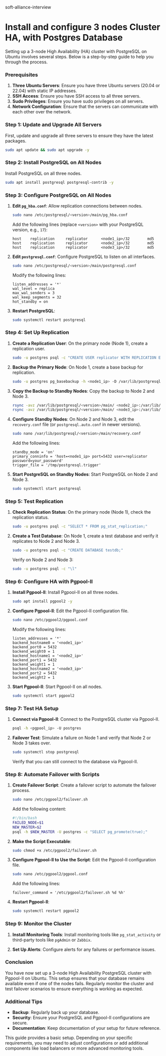 soft-alliance-interview

# Install and configure 3 nodes Cluster HA, with Postgres Database

Setting up a 3-node High Availability (HA) cluster with PostgreSQL on Ubuntu involves several steps. Below is a step-by-step guide to help you through the process.

### Prerequisites
1. **Three Ubuntu Servers**: Ensure you have three Ubuntu servers (20.04 or 22.04) with static IP addresses.
2. **SSH Access**: Ensure you have SSH access to all three servers.
3. **Sudo Privileges**: Ensure you have sudo privileges on all servers.
4. **Network Configuration**: Ensure that the servers can communicate with each other over the network.

### Step 1: Update and Upgrade All Servers
First, update and upgrade all three servers to ensure they have the latest packages.

```bash
sudo apt update && sudo apt upgrade -y
```

### Step 2: Install PostgreSQL on All Nodes
Install PostgreSQL on all three nodes.

```bash
sudo apt install postgresql postgresql-contrib -y
```

### Step 3: Configure PostgreSQL on All Nodes
1. **Edit `pg_hba.conf`**: Allow replication connections between nodes.

   ```bash
   sudo nano /etc/postgresql/<version>/main/pg_hba.conf
   ```

   Add the following lines (replace `<version>` with your PostgreSQL version, e.g., `17`):

   ```plaintext
   host    replication     replicator      <node1_ip>/32        md5
   host    replication     replicator      <node2_ip>/32        md5
   host    replication     replicator      <node3_ip>/32        md5
   ```

2. **Edit `postgresql.conf`**: Configure PostgreSQL to listen on all interfaces.

   ```bash
   sudo nano /etc/postgresql/<version>/main/postgresql.conf
   ```

   Modify the following lines:

   ```plaintext
   listen_addresses = '*'
   wal_level = replica
   max_wal_senders = 3
   wal_keep_segments = 32
   hot_standby = on
   ```

3. **Restart PostgreSQL**:

   ```bash
   sudo systemctl restart postgresql
   ```

### Step 4: Set Up Replication
1. **Create a Replication User**: On the primary node (Node 1), create a replication user.

   ```bash
   sudo -u postgres psql -c "CREATE USER replicator WITH REPLICATION ENCRYPTED PASSWORD 'your_password';"
   ```

2. **Backup the Primary Node**: On Node 1, create a base backup for replication.

   ```bash
   sudo -u postgres pg_basebackup -h <node1_ip> -D /var/lib/postgresql/<version>/main/ -U replicator -P -v -R -X stream -C -S standby1
   ```

3. **Copy the Backup to Standby Nodes**: Copy the backup to Node 2 and Node 3.

   ```bash
   rsync -avz /var/lib/postgresql/<version>/main/ <node2_ip>:/var/lib/postgresql/<version>/main/
   rsync -avz /var/lib/postgresql/<version>/main/ <node3_ip>:/var/lib/postgresql/<version>/main/
   ```

4. **Configure Standby Nodes**: On Node 2 and Node 3, edit the `recovery.conf` file (or `postgresql.auto.conf` in newer versions).

   ```bash
   sudo nano /var/lib/postgresql/<version>/main/recovery.conf
   ```

   Add the following lines:

   ```plaintext
   standby_mode = 'on'
   primary_conninfo = 'host=<node1_ip> port=5432 user=replicator password=your_password'
   trigger_file = '/tmp/postgresql.trigger'
   ```

5. **Start PostgreSQL on Standby Nodes**: Start PostgreSQL on Node 2 and Node 3.

   ```bash
   sudo systemctl start postgresql
   ```

### Step 5: Test Replication
1. **Check Replication Status**: On the primary node (Node 1), check the replication status.

   ```bash
   sudo -u postgres psql -c "SELECT * FROM pg_stat_replication;"
   ```

2. **Create a Test Database**: On Node 1, create a test database and verify it replicates to Node 2 and Node 3.

   ```bash
   sudo -u postgres psql -c "CREATE DATABASE testdb;"
   ```

   Verify on Node 2 and Node 3:

   ```bash
   sudo -u postgres psql -c "\l"
   ```

### Step 6: Configure HA with Pgpool-II
1. **Install Pgpool-II**: Install Pgpool-II on all three nodes.

   ```bash
   sudo apt install pgpool2 -y
   ```

2. **Configure Pgpool-II**: Edit the Pgpool-II configuration file.

   ```bash
   sudo nano /etc/pgpool2/pgpool.conf
   ```

   Modify the following lines:

   ```plaintext
   listen_addresses = '*'
   backend_hostname0 = '<node1_ip>'
   backend_port0 = 5432
   backend_weight0 = 1
   backend_hostname1 = '<node2_ip>'
   backend_port1 = 5432
   backend_weight1 = 1
   backend_hostname2 = '<node3_ip>'
   backend_port2 = 5432
   backend_weight2 = 1
   ```

3. **Start Pgpool-II**: Start Pgpool-II on all nodes.

   ```bash
   sudo systemctl start pgpool2
   ```

### Step 7: Test HA Setup
1. **Connect via Pgpool-II**: Connect to the PostgreSQL cluster via Pgpool-II.

   ```bash
   psql -h <pgpool_ip> -U postgres
   ```

2. **Failover Test**: Simulate a failure on Node 1 and verify that Node 2 or Node 3 takes over.

   ```bash
   sudo systemctl stop postgresql
   ```

   Verify that you can still connect to the database via Pgpool-II.

### Step 8: Automate Failover with Scripts
1. **Create Failover Script**: Create a failover script to automate the failover process.

   ```bash
   sudo nano /etc/pgpool2/failover.sh
   ```

   Add the following content:

   ```bash
   #!/bin/bash
   FAILED_NODE=$1
   NEW_MASTER=$2
   psql -h $NEW_MASTER -U postgres -c "SELECT pg_promote(true);"
   ```

2. **Make the Script Executable**:

   ```bash
   sudo chmod +x /etc/pgpool2/failover.sh
   ```

3. **Configure Pgpool-II to Use the Script**: Edit the Pgpool-II configuration file.

   ```bash
   sudo nano /etc/pgpool2/pgpool.conf
   ```

   Add the following lines:

   ```plaintext
   failover_command = '/etc/pgpool2/failover.sh %d %h'
   ```

4. **Restart Pgpool-II**:

   ```bash
   sudo systemctl restart pgpool2
   ```

### Step 9: Monitor the Cluster
1. **Install Monitoring Tools**: Install monitoring tools like `pg_stat_activity` or third-party tools like `pgAdmin` or `Zabbix`.

2. **Set Up Alerts**: Configure alerts for any failures or performance issues.

### Conclusion
You have now set up a 3-node High Availability PostgreSQL cluster with Pgpool-II on Ubuntu. This setup ensures that your database remains available even if one of the nodes fails. Regularly monitor the cluster and test failover scenarios to ensure everything is working as expected.

### Additional Tips
- **Backup**: Regularly back up your database.
- **Security**: Ensure your PostgreSQL and Pgpool-II configurations are secure.
- **Documentation**: Keep documentation of your setup for future reference.

This guide provides a basic setup. Depending on your specific requirements, you may need to adjust configurations or add additional components like load balancers or more advanced monitoring tools.
